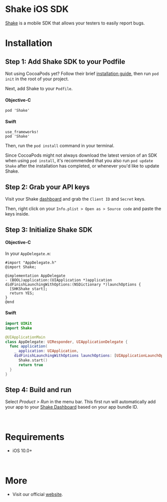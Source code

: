 # Shake iOS SDK

[Shake](https://www.shakebugs.com/) is a mobile SDK that allows your testers to easily report bugs.

# Installation
## **Step 1**: Add Shake SDK to your Podfile
Not using CocoaPods yet? Follow their brief [installation guide](https://guides.cocoapods.org/using/getting-started.html#installation), then run `pod init` in the root of your project.  

Next, add Shake to your `Podfile`.

#### Objective-C
```objc
pod 'Shake'
```

#### Swift
```objc
use_frameworks! 
pod 'Shake'
```

Then, run the `pod install` command in your terminal.  

Since CocoaPods might not always download the latest version of an SDK when using `pod install`, it's recommended that you also run `pod update Shake` after the installation has completed, or whenever you'd like to update Shake.


## **Step 2:** Grab your API keys
Visit your Shake [dashboard](https://app.shakebugs.com/documentation/ios/installing) and grab the `Client ID` and `Secret` keys.

Then, right click on your `Info.plist > Open as > Source code` and paste the keys inside.

## **Step 3:** Initialize Shake SDK
#### Objective-C
In your `AppDelegate.m`:
```objc
#import "AppDelegate.h"
@import Shake;

@implementation AppDelegate
- (BOOL)application:(UIApplication *)application didFinishLaunchingWithOptions:(NSDictionary *)launchOptions {
  [SHKShake start];
  return YES;
}
@end
```

#### Swift
```swift
import UIKit
import Shake

@UIApplicationMain
class AppDelegate: UIResponder, UIApplicationDelegate {
  func application(
    _ application: UIApplication,
    didFinishLaunchingWithOptions launchOptions: [UIApplicationLaunchOptionsKey: Any]?) -> Bool {
      Shake.start()
      return true
  }
}
```

## **Step 4:** Build and run
Select _Product > Run_ in the menu bar. This first run will automatically add your app to your [Shake Dashboard](https://app.shakebugs.com/) based on your app bundle ID.

&nbsp;
# Requirements
- iOS 10.0+

&nbsp;
# More
- Visit our official [website](https://www.shakebugs.com/).